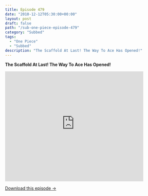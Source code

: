 ```yaml
---
title: Episode 479
date: "2010-12-12T05:30:00+00:00"
layout: post
draft: false
path: "/sub-one-piece-episode-479"
category: "Subbed"
tags:
  - "One Piece"
  - "Subbed"
description: "The Scaffold At Last! The Way To Ace Has Opened!"
---
```


**The Scaffold At Last! The Way To Ace Has Opened!**

<iframe width="640" height="360" src="https://www.rapidvideo.com/e/G6FRPEXDZ0" frameborder="0" marginwidth=0 marginheight=0 scrolling=no allowfullscreen style="max-width:90%;"></iframe>

<a href="http://ouo.io/qs/eCodkFEQ?s=https://www.rapidvideo.com/d/G6FRPEXDZ0" class="styled_a">Download this episode →</a>


